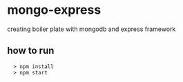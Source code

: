# mongo-express
creating boiler plate with mongodb and express framework

## how to run
```
  > npm install
  > npm start
```
